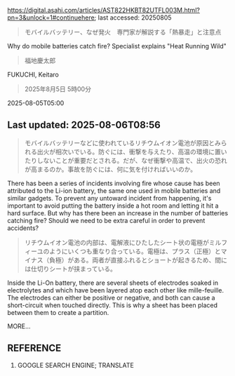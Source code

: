 https://digital.asahi.com/articles/AST822HKBT82UTFL003M.html?pn=3&unlock=1#continuehere; last accessed: 20250805

> モバイルバッテリー、なぜ発火　専門家が解説する「熱暴走」と注意点

Why do mobile batteries catch fire? Specialist explains "Heat Running Wild"

> 福地慶太郎

FUKUCHI, Keitaro

> 2025年8月5日 5時00分

2025-08-05T05:00

## Last updated: 2025-08-06T08:56

> モバイルバッテリーなどに使われているリチウムイオン電池が原因とみられる出火が相次いでいる。防ぐには、衝撃を与えたり、高温の環境に置いたりしないことが重要だとされる。だが、なぜ衝撃や高温で、出火の恐れが高まるのか。事故を防ぐには、何に気を付ければいいのか。

There has been a series of incidents involving fire whose cause has been attributed to the Li-ion battery, the same one used in mobile batteries and similar gadgets. To prevent any untoward incident from happening, it's important to avoid putting the battery inside a hot room and letting it hit a hard surface. But why has there been an increase in the number of batteries catching fire? Should we need to be extra careful in order to prevent accidents? 

> リチウムイオン電池の内部は、電解液にひたしたシート状の電極がミルフィーユのようにいくつも重なり合っている。電極は、プラス（正極）とマイナス（負極）がある。両者が直接ふれるとショートが起きるため、間には仕切りシートが挟まっている。

Inside the Li-On battery, there are several sheets of electrodes soaked in electrolytes and which have been layered atop each other like mille-feuille. The electrodes can either be positive or negative, and both can cause a short-circuit when touched directly. This is why a sheet has been placed between them to create a partition.

MORE...

## REFERENCE

1) GOOGLE SEARCH ENGINE; TRANSLATE